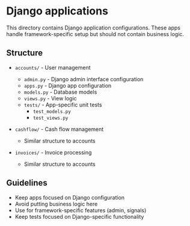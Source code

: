 # Django applications

This directory contains Django application configurations. These apps handle framework-specific setup but should not contain business logic.

## Structure

- `accounts/` - User management
  - `admin.py` - Django admin interface configuration
  - `apps.py` - Django app configuration
  - `models.py` - Database models
  - `views.py` - View logic
  - `tests/` - App-specific unit tests
    - `test_models.py`
    - `test_views.py`

- `cashflow/` - Cash flow management
  - Similar structure to accounts

- `invoices/` - Invoice processing
  - Similar structure to accounts

## Guidelines

- Keep apps focused on Django configuration
- Avoid putting business logic here
- Use for framework-specific features (admin, signals)
- Keep tests focused on Django-specific functionality